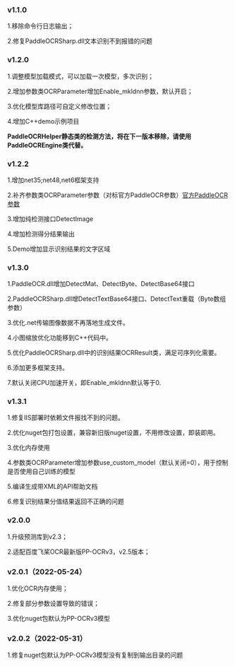 ### v1.1.0

1.移除命令行日志输出；

2.修复PaddleOCRSharp.dll文本识别不到报错的问题

### v1.2.0

1.调整模型加载模式，可以加载一次模型，多次识别；

2.增加参数类OCRParameter增加Enable_mkldnn参数，默认开启；

3.优化模型库路径可自定义修改位置；

4.增加C++demo示例项目

 **PaddleOCRHelper静态类的检测方法，将在下一版本移除，请使用PaddleOCREngine类代替。** 

### v1.2.2

1.增加net35;net48,net6框架支持

2.补齐参数类OCRParameter参数（对标官方PaddleOCR参数）[官方PaddleOCR参数](https://gitee.com/paddlepaddle/PaddleOCR/tree/release/2.4/deploy/cpp_infer)

3.增加纯检测接口DetectImage

4.增加检测得分结果输出

5.Demo增加显示识别结果的文字区域
 
### v1.3.0

1.PaddleOCR.dll增加DetectMat、DetectByte、DetectBase64接口

2.PaddleOCRSharp.dll增DetectTextBase64接口、DetectText重载（Byte数组参数）

3.优化.net传输图像数据不再落地生成文件。

4.小图缩放优化功能移到C++代码中。

5.优化PaddleOCRSharp.dll中的识别结果OCRResult类，满足可序列化需要。

6.添加更多框架支持。

7.默认关闭CPU加速开关，即Enable_mkldnn默认等于0.


### v1.3.1

1.修复IIS部署时依赖文件报找不到的问题。

2.优化nuget包打包设置，兼容新旧版nuget设置，不用修改设置，即装即用。

3.优化内存使用

4.参数类OCRParameter增加参数use_custom_model（默认关闭=0），用于控制是否使用自己训练的模型

5.编译生成带XML的API帮助文档

6.修复识别结果分值结果返回不正确的问题

### v2.0.0

1.升级预测库到v2.3；

2.适配百度飞桨OCR最新版PP-OCRv3，v2.5版本；

### v2.0.1（2022-05-24）

1.优化OCR内存使用；

2.修复部分参数设置导致的错误；

3.优化nuget包默认为PP-OCRv3模型

### v2.0.2（2022-05-31）

1.修复nuget包默认为PP-OCRv3模型没有复制到输出目录的问题